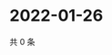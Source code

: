 # 2022-01-26

共 0 条

<!-- BEGIN WEIBO -->
<!-- 最后更新时间 Wed Jan 26 2022 21:14:33 GMT+0800 (China Standard Time) -->

<!-- END WEIBO -->
